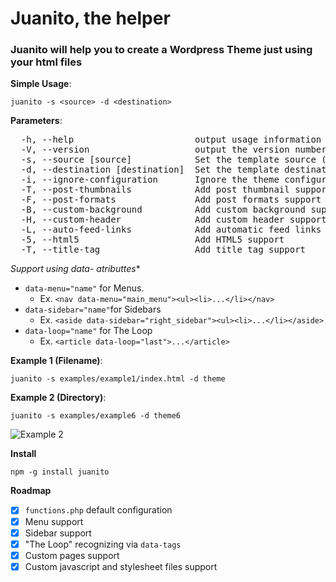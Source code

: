 # Juanito, the helper

### Juanito will help you to create a Wordpress Theme just using your html files

**Simple Usage**:

  `juanito -s <source> -d <destination>`

**Parameters**:
<pre>
  -h, --help                       output usage information
  -V, --version                    output the version number
  -s, --source [source]            Set the template source (required)
  -d, --destination [destination]  Set the template destination folder (required)
  -i, --ignore-configuration       Ignore the theme configuration
  -T, --post-thumbnails            Add post thumbnail support
  -F, --post-formats               Add post formats support
  -B, --custom-background          Add custom background support
  -H, --custom-header              Add custom header support
  -L, --auto-feed-links            Add automatic feed links support
  -5, --html5                      Add HTML5 support
  -T, --title-tag                  Add title tag support
</pre>

**Support using data-* atributtes**
  * `data-menu="name"` for Menus. 
    * Ex. `<nav data-menu="main_menu"><ul><li>...</li></nav>`
  * `data-sidebar="name"`for Sidebars
    * Ex. `<aside data-sidebar="right_sidebar"><ul><li>...</li></aside>`
  * `data-loop="name"` for The Loop
    * Ex. `<article data-loop="last">...</article>`

**Example 1 (Filename)**:

  `juanito -s examples/example1/index.html -d theme`

**Example 2 (Directory)**:

  `juanito -s examples/example6 -d theme6`
  
  ![Example 2](https://raw.githubusercontent.com/alvaroveliz/juanito/master/examples/juanito_example.gif)

**Install**

  `npm -g install juanito`

**Roadmap**

  - [x] `functions.php` default configuration
  - [x] Menu support
  - [x] Sidebar support
  - [x] "The Loop" recognizing via `data-tags`
  - [x] Custom pages support
  - [x] Custom javascript and stylesheet files support
